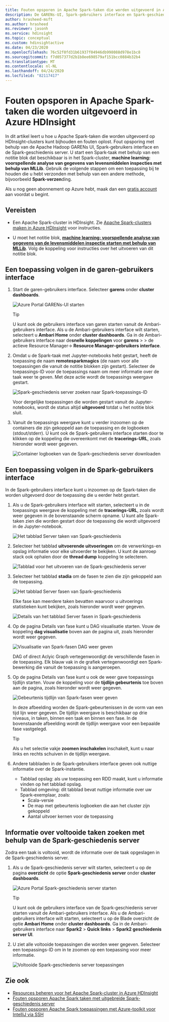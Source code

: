 ```yaml
---
title: Fouten opsporen in Apache Spark-taken die worden uitgevoerd in Azure HDInsight
description: De GARENs-UI, Spark-gebruikers interface en Spark-geschiedenis server gebruiken voor het bijhouden en opsporen van fouten in taken die worden uitgevoerd op een Spark-cluster in azure HDInsight
author: hrasheed-msft
ms.author: hrasheed
ms.reviewer: jasonh
ms.service: hdinsight
ms.topic: conceptual
ms.custom: hdinsightactive
ms.date: 04/23/2020
ms.openlocfilehash: 76c52f0fd31b61937f04946db998088d978e1bc8
ms.sourcegitcommit: f7d057377d2b1b8ee698579af151bcc0884b32b4
ms.translationtype: MT
ms.contentlocale: nl-NL
ms.lasthandoff: 04/24/2020
ms.locfileid: "82117417"
---
```

# <a name="debug-apache-spark-jobs-running-on-azure-hdinsight"></a>Fouten opsporen in Apache Spark-taken die worden uitgevoerd in Azure HDInsight

In dit artikel leert u hoe u Apache Spark-taken die worden uitgevoerd op HDInsight-clusters kunt bijhouden en fouten oplost. Fout opsporing met behulp van de Apache Hadoop GARENs UI, Spark-gebruikers interface en de Spark-geschiedenis server. U start een Spark-taak met behulp van een notitie blok dat beschikbaar is in het Spark-cluster, **machine learning: voorspellende analyse van gegevens van levensmiddelen inspecties met behulp van MLLib**. Gebruik de volgende stappen om een toepassing bij te houden die u hebt verzonden met behulp van een andere methode, bijvoorbeeld **Spark-verzen**ding.

Als u nog geen abonnement op Azure hebt, maak dan een [gratis account](https://azure.microsoft.com/free/?WT.mc_id=A261C142F) aan voordat u begint.

## <a name="prerequisites"></a>Vereisten

* Een Apache Spark-cluster in HDInsight. Zie [Apache Spark-clusters maken in Azure HDInsight](apache-spark-jupyter-spark-sql.md) voor instructies.

* U moet het notitie blok, **[machine learning: voorspellende analyse van gegevens van de levensmiddelen inspectie starten met behulp van MLLib](apache-spark-machine-learning-mllib-ipython.md)**. Volg de koppeling voor instructies over het uitvoeren van dit notitie blok.  

## <a name="track-an-application-in-the-yarn-ui"></a>Een toepassing volgen in de garen-gebruikers interface

1. Start de garen-gebruikers interface. Selecteer **garens** onder **cluster dashboards**.

    ![Azure Portal GARENs-UI starten](./media/apache-spark-job-debugging/launch-apache-yarn-ui.png)

   > [!TIP]  
   > U kunt ook de gebruikers interface van garen starten vanuit de Ambari-gebruikers interface. Als u de Ambari-gebruikers interface wilt starten, selecteert u **Ambari Home** onder **cluster dashboards**. Ga in de Ambari-gebruikers interface naar de**snelle koppelingen** voor **garens** > > de actieve Resource Manager-> **Resource Manager-gebruikers interface**.

2. Omdat u de Spark-taak met Jupyter-notebooks hebt gestart, heeft de toepassing de naam **remotesparkmagics** (de naam voor alle toepassingen die vanuit de notitie blokken zijn gestart). Selecteer de toepassings-ID voor de toepassings naam om meer informatie over de taak weer te geven. Met deze actie wordt de toepassings weergave gestart.

    ![Spark-geschiedenis server zoeken naar Spark-toepassings-ID](./media/apache-spark-job-debugging/find-application-id1.png)

    Voor dergelijke toepassingen die worden gestart vanuit de Jupyter-notebooks, wordt de status altijd **uitgevoerd** totdat u het notitie blok sluit.

3. Vanuit de toepassings weergave kunt u verder inzoomen op de containers die zijn gekoppeld aan de toepassing en de logboeken (stdout/stderr). U kunt ook de Spark-gebruikers interface starten door te klikken op de koppeling die overeenkomt met de **tracerings-URL**, zoals hieronder wordt weer gegeven.

    ![Container logboeken van de Spark-geschiedenis server downloaden](./media/apache-spark-job-debugging/download-container-logs.png)

## <a name="track-an-application-in-the-spark-ui"></a>Een toepassing volgen in de Spark-gebruikers interface

In de Spark-gebruikers interface kunt u inzoomen op de Spark-taken die worden uitgevoerd door de toepassing die u eerder hebt gestart.

1. Als u de Spark-gebruikers interface wilt starten, selecteert u in de toepassings weergave de koppeling met de **tracerings-URL**, zoals wordt weer gegeven in de bovenstaande scherm opname. U kunt alle Spark-taken zien die worden gestart door de toepassing die wordt uitgevoerd in de Jupyter-notebook.

    ![Het tabblad Server taken van Spark-geschiedenis](./media/apache-spark-job-debugging/view-apache-spark-jobs.png)

2. Selecteer het tabblad **uitvoerende uitvoeringen** om de verwerkings-en opslag informatie voor elke uitvoerder te bekijken. U kunt de aanroep stack ook ophalen door de **thread dump** koppeling te selecteren.

    ![Tabblad voor het uitvoeren van de Spark-geschiedenis server](./media/apache-spark-job-debugging/view-spark-executors.png)

3. Selecteer het tabblad **stadia** om de fasen te zien die zijn gekoppeld aan de toepassing.

    ![Het tabblad Server fasen van Spark-geschiedenis](./media/apache-spark-job-debugging/view-apache-spark-stages.png "Spark-fasen weer geven")

    Elke fase kan meerdere taken bevatten waarvoor u uitvoerings statistieken kunt bekijken, zoals hieronder wordt weer gegeven.

    ![Details van het tabblad Server fasen in Spark-geschiedenis](./media/apache-spark-job-debugging/view-spark-stages-details.png "Details van Spark-fasen weer geven")

4. Op de pagina Details van fase kunt u DAG visualisatie starten. Vouw de koppeling **dag visualisatie** boven aan de pagina uit, zoals hieronder wordt weer gegeven.

    ![Visualisatie van Spark-fasen DAG weer geven](./media/apache-spark-job-debugging/view-spark-stages-dag-visualization.png)

    DAG of direct Aclyic Graph vertegenwoordigt de verschillende fasen in de toepassing. Elk blauw vak in de grafiek vertegenwoordigt een Spark-bewerking die vanuit de toepassing is aangeroepen.

5. Op de pagina Details van fase kunt u ook de weer gave toepassings tijdlijn starten. Vouw de koppeling voor de **tijdlijn gebeurtenis** toe boven aan de pagina, zoals hieronder wordt weer gegeven.

    ![Gebeurtenis tijdlijn van Spark-fasen weer geven](./media/apache-spark-job-debugging/view-spark-stages-event-timeline.png)

    In deze afbeelding worden de Spark-gebeurtenissen in de vorm van een tijd lijn weer gegeven. De tijdlijn weergave is beschikbaar op drie niveaus, in taken, binnen een taak en binnen een fase. In de bovenstaande afbeelding wordt de tijdlijn weergave voor een bepaalde fase vastgelegd.

   > [!TIP]  
   > Als u het selectie vakje **zoomen inschakelen** inschakelt, kunt u naar links en rechts schuiven in de tijdlijn weergave.

6. Andere tabbladen in de Spark-gebruikers interface geven ook nuttige informatie over de Spark-instantie.

   * Tabblad opslag: als uw toepassing een RDD maakt, kunt u informatie vinden op het tabblad opslag.
   * Tabblad omgeving: dit tabblad bevat nuttige informatie over uw Spark-exemplaar, zoals:
     * Scala-versie
     * De map met gebeurtenis logboeken die aan het cluster zijn gekoppeld
     * Aantal uitvoer kernen voor de toepassing

## <a name="find-information-about-completed-jobs-using-the-spark-history-server"></a>Informatie over voltooide taken zoeken met behulp van de Spark-geschiedenis server

Zodra een taak is voltooid, wordt de informatie over de taak opgeslagen in de Spark-geschiedenis server.

1. Als u de Spark-geschiedenis server wilt starten, selecteert u op de pagina **overzicht** de optie **Spark-geschiedenis server** onder **cluster dashboards**.

    ![Azure Portal Spark-geschiedenis server starten](./media/apache-spark-job-debugging/launch-spark-history-server.png "Spark geschiedenis server1 starten")

   > [!TIP]  
   > U kunt ook de gebruikers interface van de Spark-geschiedenis server starten vanuit de Ambari-gebruikers interface. Als u de Ambari-gebruikers interface wilt starten, selecteert u op de Blade overzicht de optie **Ambari Home** onder **cluster dashboards**. Ga in de Ambari-gebruikers interface naar **Spark2** > **Quick links** > **Spark2 geschiedenis server UI**.

2. U ziet alle voltooide toepassingen die worden weer gegeven. Selecteer een toepassings-ID om in te zoomen op een toepassing voor meer informatie.

    ![Voltooide Spark-geschiedenis server toepassingen](./media/apache-spark-job-debugging/view-completed-applications.png "Spark-geschiedenis server2 starten")

## <a name="see-also"></a>Zie ook

* [Resources beheren voor het Apache Spark-cluster in Azure HDInsight](apache-spark-resource-manager.md)
* [Fouten opsporen Apache Spark taken met uitgebreide Spark-geschiedenis server](apache-azure-spark-history-server.md)
* [Fouten opsporen Apache Spark toepassingen met Azure-toolkit voor IntelliJ via SSH](apache-spark-intellij-tool-debug-remotely-through-ssh.md)

